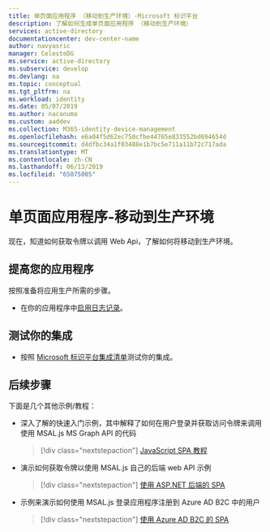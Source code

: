 ```yaml
---
title: 单页面应用程序 （移动到生产环境）-Microsoft 标识平台
description: 了解如何生成单页面应用程序 （移动到生产环境）
services: active-directory
documentationcenter: dev-center-name
author: navyasric
manager: CelesteDG
ms.service: active-directory
ms.subservice: develop
ms.devlang: na
ms.topic: conceptual
ms.tgt_pltfrm: na
ms.workload: identity
ms.date: 05/07/2019
ms.author: nacanuma
ms.custom: aaddev
ms.collection: M365-identity-device-management
ms.openlocfilehash: e6a04f5d62ec750cfbe44765e833552bd694654d
ms.sourcegitcommit: d4dfbc34a1f03488e1b7bc5e711a11b72c717ada
ms.translationtype: MT
ms.contentlocale: zh-CN
ms.lasthandoff: 06/13/2019
ms.locfileid: "65075005"
---
```

# <a name="single-page-application---move-to-production"></a>单页面应用程序-移动到生产环境

现在，知道如何获取令牌以调用 Web Api，了解如何将移动到生产环境。

## <a name="improve-your-app"></a>提高您的应用程序

按照准备将应用生产所需的步骤。

- 在你的应用程序中[启用日志记录](msal-logging.md)。

## <a name="test-your-integration"></a>测试你的集成

- 按照 [Microsoft 标识平台集成清单](identity-platform-integration-checklist.md)测试你的集成。

## <a name="next-steps"></a>后续步骤

下面是几个其他示例/教程：

- 深入了解的快速入门示例，其中解释了如何在用户登录并获取访问令牌来调用使用 MSAL.js MS Graph API 的代码

    > [!div class="nextstepaction"]
    > [JavaScript SPA 教程](./tutorial-v2-javascript-spa.md)

- 演示如何获取令牌以使用 MSAL.js 自己的后端 web API 示例

     > [!div class="nextstepaction"]
     > [使用 ASP.NET 后端的 SPA](https://github.com/Azure-Samples/active-directory-javascript-singlepageapp-dotnet-webapi-v2)

- 示例来演示如何使用 MSAL.js 登录应用程序注册到 Azure AD B2C 中的用户

    > [!div class="nextstepaction"]
    > [使用 Azure AD B2C 的 SPA](https://github.com/Azure-Samples/active-directory-b2c-javascript-msal-singlepageapp)

